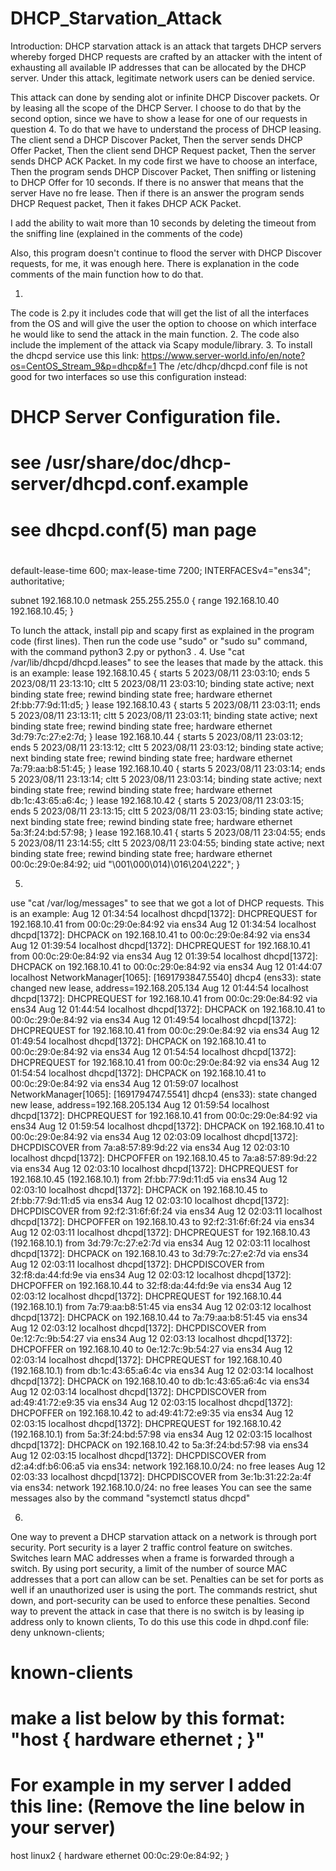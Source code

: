 # DHCP_Starvation_Attack
Introduction:
DHCP starvation attack is an attack that targets DHCP servers whereby forged DHCP requests
are crafted by an attacker with the intent of exhausting all available IP addresses
that can be allocated by the DHCP server. Under this attack, legitimate network users can be denied service.

This attack can done by sending alot or infinite DHCP Discover packets.
Or by leasing all the scope of the DHCP Server.
I choose to do that by the second option, since we have to show a lease for one of our requests in question 4.
To do that we have to understand the process of DHCP leasing.
The client send a DHCP Discover Packet, Then the server sends DHCP Offer Packet,
Then the client send DHCP Request packet, Then the server sends DHCP ACK Packet.
In my code first we have to choose an interface, Then the program sends DHCP Discover Packet,
Then sniffing or listening to DHCP Offer for 10 seconds. If there is no answer that means that the server
Have no fre lease. Then if there is an answer the program sends DHCP Request packet,
Then it fakes DHCP ACK Packet.

I add the ability to wait more than 10 seconds by deleting the timeout
from the sniffing line (explained in the comments of the code)

Also, this program doesn't continue to flood the server with DHCP Discover requests, for me, it was enough here.
There is explanation in the code comments of the main function how to do that.

1.
The code is 2.py it includes code that will get the list of all the interfaces from the OS
and will give the user the option to choose on which interface he would like to send the attack in the main function.
2.
The code also include the implement of the attack via Scapy module/library.
3.
To install the dhcpd service use this link:
https://www.server-world.info/en/note?os=CentOS_Stream_9&p=dhcp&f=1
The /etc/dhcp/dhcpd.conf file is not good for two interfaces so use this configuration instead:
#
# DHCP Server Configuration file.
#   see /usr/share/doc/dhcp-server/dhcpd.conf.example
#   see dhcpd.conf(5) man page
#
default-lease-time 600;
max-lease-time 7200;
INTERFACESv4="ens34";
authoritative;

subnet 192.168.10.0 netmask 255.255.255.0 {
range 192.168.10.40 192.168.10.45;
}

To lunch the attack, install pip and scapy first as explained in the program code (first lines).
Then run the code use "sudo" or "sudo su" command, with the command python3 2.py or python3 <file>.
4.
Use "cat /var/lib/dhcpd/dhcpd.leases" to see the leases that made by the attack. this is an example:
lease 192.168.10.45 {
  starts 5 2023/08/11 23:03:10;
  ends 5 2023/08/11 23:13:10;
  cltt 5 2023/08/11 23:03:10;
  binding state active;
  next binding state free;
  rewind binding state free;
  hardware ethernet 2f:bb:77:9d:11:d5;
}
lease 192.168.10.43 {
  starts 5 2023/08/11 23:03:11;
  ends 5 2023/08/11 23:13:11;
  cltt 5 2023/08/11 23:03:11;
  binding state active;
  next binding state free;
  rewind binding state free;
  hardware ethernet 3d:79:7c:27:e2:7d;
}
lease 192.168.10.44 {
  starts 5 2023/08/11 23:03:12;
  ends 5 2023/08/11 23:13:12;
  cltt 5 2023/08/11 23:03:12;
  binding state active;
  next binding state free;
  rewind binding state free;
  hardware ethernet 7a:79:aa:b8:51:45;
}
lease 192.168.10.40 {
  starts 5 2023/08/11 23:03:14;
  ends 5 2023/08/11 23:13:14;
  cltt 5 2023/08/11 23:03:14;
  binding state active;
  next binding state free;
  rewind binding state free;
  hardware ethernet db:1c:43:65:a6:4c;
}
lease 192.168.10.42 {
  starts 5 2023/08/11 23:03:15;
  ends 5 2023/08/11 23:13:15;
  cltt 5 2023/08/11 23:03:15;
  binding state active;
  next binding state free;
  rewind binding state free;
  hardware ethernet 5a:3f:24:bd:57:98;
}
lease 192.168.10.41 {
  starts 5 2023/08/11 23:04:55;
  ends 5 2023/08/11 23:14:55;
  cltt 5 2023/08/11 23:04:55;
  binding state active;
  next binding state free;
  rewind binding state free;
  hardware ethernet 00:0c:29:0e:84:92;
  uid "\001\000\014)\016\204\222";
}

5.
use "cat /var/log/messages" to see that we got a lot of DHCP requests.
This is an example:
Aug 12 01:34:54 localhost dhcpd[1372]: DHCPREQUEST for 192.168.10.41 from 00:0c:29:0e:84:92 via ens34
Aug 12 01:34:54 localhost dhcpd[1372]: DHCPACK on 192.168.10.41 to 00:0c:29:0e:84:92 via ens34
Aug 12 01:39:54 localhost dhcpd[1372]: DHCPREQUEST for 192.168.10.41 from 00:0c:29:0e:84:92 via ens34
Aug 12 01:39:54 localhost dhcpd[1372]: DHCPACK on 192.168.10.41 to 00:0c:29:0e:84:92 via ens34
Aug 12 01:44:07 localhost NetworkManager[1065]: <info>  [1691793847.5540] dhcp4 (ens33): state changed new lease, address=192.168.205.134
Aug 12 01:44:54 localhost dhcpd[1372]: DHCPREQUEST for 192.168.10.41 from 00:0c:29:0e:84:92 via ens34
Aug 12 01:44:54 localhost dhcpd[1372]: DHCPACK on 192.168.10.41 to 00:0c:29:0e:84:92 via ens34
Aug 12 01:49:54 localhost dhcpd[1372]: DHCPREQUEST for 192.168.10.41 from 00:0c:29:0e:84:92 via ens34
Aug 12 01:49:54 localhost dhcpd[1372]: DHCPACK on 192.168.10.41 to 00:0c:29:0e:84:92 via ens34
Aug 12 01:54:54 localhost dhcpd[1372]: DHCPREQUEST for 192.168.10.41 from 00:0c:29:0e:84:92 via ens34
Aug 12 01:54:54 localhost dhcpd[1372]: DHCPACK on 192.168.10.41 to 00:0c:29:0e:84:92 via ens34
Aug 12 01:59:07 localhost NetworkManager[1065]: <info>  [1691794747.5541] dhcp4 (ens33): state changed new lease, address=192.168.205.134
Aug 12 01:59:54 localhost dhcpd[1372]: DHCPREQUEST for 192.168.10.41 from 00:0c:29:0e:84:92 via ens34
Aug 12 01:59:54 localhost dhcpd[1372]: DHCPACK on 192.168.10.41 to 00:0c:29:0e:84:92 via ens34
Aug 12 02:03:09 localhost dhcpd[1372]: DHCPDISCOVER from 7a:a8:57:89:9d:22 via ens34
Aug 12 02:03:10 localhost dhcpd[1372]: DHCPOFFER on 192.168.10.45 to 7a:a8:57:89:9d:22 via ens34
Aug 12 02:03:10 localhost dhcpd[1372]: DHCPREQUEST for 192.168.10.45 (192.168.10.1) from 2f:bb:77:9d:11:d5 via ens34
Aug 12 02:03:10 localhost dhcpd[1372]: DHCPACK on 192.168.10.45 to 2f:bb:77:9d:11:d5 via ens34
Aug 12 02:03:10 localhost dhcpd[1372]: DHCPDISCOVER from 92:f2:31:6f:6f:24 via ens34
Aug 12 02:03:11 localhost dhcpd[1372]: DHCPOFFER on 192.168.10.43 to 92:f2:31:6f:6f:24 via ens34
Aug 12 02:03:11 localhost dhcpd[1372]: DHCPREQUEST for 192.168.10.43 (192.168.10.1) from 3d:79:7c:27:e2:7d via ens34
Aug 12 02:03:11 localhost dhcpd[1372]: DHCPACK on 192.168.10.43 to 3d:79:7c:27:e2:7d via ens34
Aug 12 02:03:11 localhost dhcpd[1372]: DHCPDISCOVER from 32:f8:da:44:fd:9e via ens34
Aug 12 02:03:12 localhost dhcpd[1372]: DHCPOFFER on 192.168.10.44 to 32:f8:da:44:fd:9e via ens34
Aug 12 02:03:12 localhost dhcpd[1372]: DHCPREQUEST for 192.168.10.44 (192.168.10.1) from 7a:79:aa:b8:51:45 via ens34
Aug 12 02:03:12 localhost dhcpd[1372]: DHCPACK on 192.168.10.44 to 7a:79:aa:b8:51:45 via ens34
Aug 12 02:03:12 localhost dhcpd[1372]: DHCPDISCOVER from 0e:12:7c:9b:54:27 via ens34
Aug 12 02:03:13 localhost dhcpd[1372]: DHCPOFFER on 192.168.10.40 to 0e:12:7c:9b:54:27 via ens34
Aug 12 02:03:14 localhost dhcpd[1372]: DHCPREQUEST for 192.168.10.40 (192.168.10.1) from db:1c:43:65:a6:4c via ens34
Aug 12 02:03:14 localhost dhcpd[1372]: DHCPACK on 192.168.10.40 to db:1c:43:65:a6:4c via ens34
Aug 12 02:03:14 localhost dhcpd[1372]: DHCPDISCOVER from ad:49:41:72:e9:35 via ens34
Aug 12 02:03:15 localhost dhcpd[1372]: DHCPOFFER on 192.168.10.42 to ad:49:41:72:e9:35 via ens34
Aug 12 02:03:15 localhost dhcpd[1372]: DHCPREQUEST for 192.168.10.42 (192.168.10.1) from 5a:3f:24:bd:57:98 via ens34
Aug 12 02:03:15 localhost dhcpd[1372]: DHCPACK on 192.168.10.42 to 5a:3f:24:bd:57:98 via ens34
Aug 12 02:03:15 localhost dhcpd[1372]: DHCPDISCOVER from d2:a4:df:b6:06:a5 via ens34: network 192.168.10.0/24: no free leases
Aug 12 02:03:33 localhost dhcpd[1372]: DHCPDISCOVER from 3e:1b:31:22:2a:4f via ens34: network 192.168.10.0/24: no free leases
You can see the same messages also by the command "systemctl status dhcpd"

6.
One way to prevent a DHCP starvation attack on a network is through port security.
Port security is a layer 2 traffic control feature on switches.
Switches learn MAC addresses when a frame is forwarded through a switch.
By using port security, a limit of the number of source MAC addresses that a port can allow can be set.
Penalties can be set for ports as well if an unauthorized user is using the port.
The commands restrict, shut down, and port-security can be used to enforce these penalties.
Second way to prevent the attack in case that there is no switch is by leasing ip address only to known clients,
To do this use this code in dhpd.conf file:
deny unknown-clients;
# known-clients
# make a list below by this format: "host <host name> { hardware ethernet <MAC Address>; }"
# For example in my server I added this line: (Remove the line below in your server)
host linux2 { hardware ethernet 00:0c:29:0e:84:92; }

